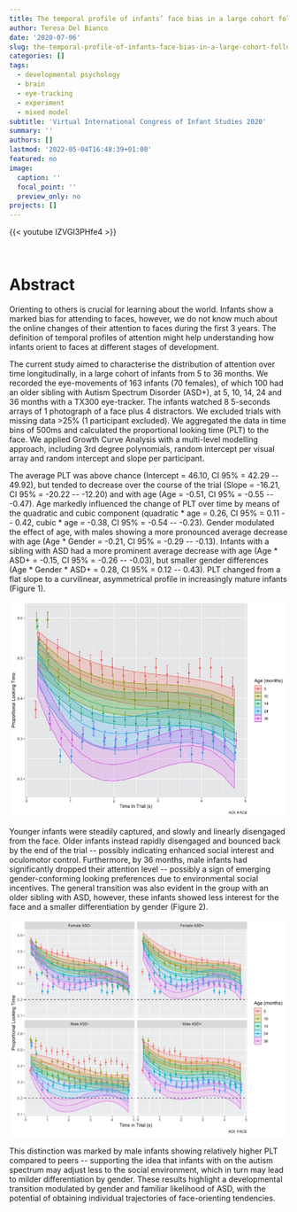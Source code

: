 ```yaml
---
title: The temporal profile of infants’ face bias in a large cohort followed longitudinally
author: Teresa Del Bianco
date: '2020-07-06'
slug: the-temporal-profile-of-infants-face-bias-in-a-large-cohort-followed-longitudinally
categories: []
tags:
  - developmental psychology
  - brain
  - eye-tracking
  - experiment
  - mixed model
subtitle: 'Virtual International Congress of Infant Studies 2020'
summary: ''
authors: []
lastmod: '2022-05-04T16:48:39+01:00'
featured: no
image:
  caption: ''
  focal_point: ''
  preview_only: no
projects: []
---
```


{{< youtube IZVGI3PHfe4 >}}

<br>

# Abstract

Orienting to others is crucial for learning about the world. Infants show a marked bias for attending to faces, however, we do not know much about the online changes of their attention to faces during the first 3 years. The definition of temporal profiles of attention might help understanding how infants orient to faces at different stages of development.

The current study aimed to characterise the distribution of attention over time longitudinally, in a large cohort of infants from 5 to 36 months. We recorded the eye-movements of 163 infants (70 females), of which 100 had an older sibling with Autism Spectrum Disorder (ASD+), at 5, 10, 14, 24 and 36 months with a TX300 eye-tracker. The infants watched 8 5-seconds arrays of 1 photograph of a face plus 4 distractors. We excluded trials with missing data \>25% (1 participant excluded). We aggregated the data in time bins of 500ms and calculated the proportional looking time (PLT) to the face. We applied Growth Curve Analysis with a multi-level modelling approach, including 3rd degree polynomials, random intercept per visual array and random intercept and slope per participant.

The average PLT was above chance (Intercept = 46.10, CI 95% = 42.29 -- 49.92), but tended to decrease over the course of the trial (Slope = -16.21, CI 95% = -20.22 -- -12.20) and with age (Age = -0.51, CI 95% = -0.55 -- -0.47). Age markedly influenced the change of PLT over time by means of the quadratic and cubic component (quadratic \* age = 0.26, CI 95% = 0.11 -- 0.42, cubic \* age = -0.38, CI 95% = -0.54 -- -0.23). Gender modulated the effect of age, with males showing a more pronounced average decrease with age (Age \* Gender = -0.21, CI 95% = -0.29 -- -0.13). Infants with a sibling with ASD had a more prominent average decrease with age (Age \* ASD+ = -0.15, CI 95% = -0.26 -- -0.03), but smaller gender differences (Age \* Gender \* ASD+ = 0.28, CI 95% = 0.12 -- 0.43). PLT changed from a flat slope to a curvilinear, asymmetrical profile in increasingly mature infants (Figure 1).

![Figure 1](images/Picture%201.jpg "Figure 1")

Younger infants were steadily captured, and slowly and linearly disengaged from the face. Older infants instead rapidly disengaged and bounced back by the end of the trial -- possibly indicating enhanced social interest and oculomotor control. Furthermore, by 36 months, male infants had significantly dropped their attention level -- possibly a sign of emerging gender-conforming looking preferences due to environmental social incentives. The general transition was also evident in the group with an older sibling with ASD, however, these infants showed less interest for the face and a smaller differentiation by gender (Figure 2).

![Figure 2](images/Picture%202.jpg "Figure 2")

This distinction was marked by male infants showing relatively higher PLT compared to peers -- supporting the idea that infants with on the autism spectrum may adjust less to the social environment, which in turn may lead to milder differentiation by gender. These results highlight a developmental transition modulated by gender and familiar likelihood of ASD, with the potential of obtaining individual trajectories of face-orienting tendencies.
